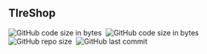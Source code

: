 ## TIreShop


![GitHub code size in bytes](https://img.shields.io/badge/code-Angular-red)&nbsp; 
![GitHub code size in bytes](https://img.shields.io/github/languages/code-size/MarioR9/TIreShop)&nbsp;
![GitHub repo size](https://img.shields.io/github/repo-size/MarioR9/TIreShop?color=g&label=Repo%20Size)&nbsp; 
![GitHub last commit](https://img.shields.io/github/last-commit/MarioR9/TIreShop)

